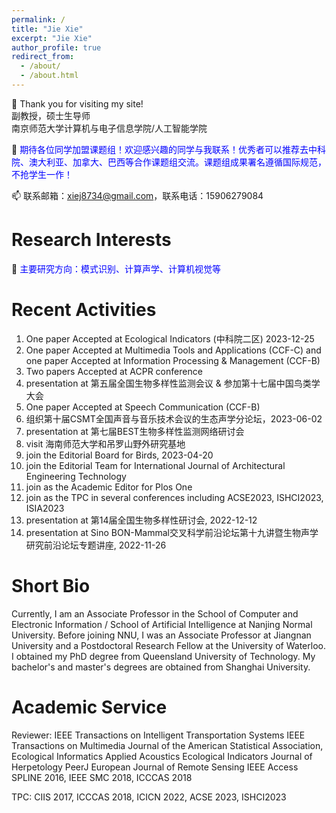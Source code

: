 ```yaml
---
permalink: /
title: "Jie Xie"
excerpt: "Jie Xie"
author_profile: true
redirect_from: 
  - /about/
  - /about.html
---
```



👋 Thank you for visiting my site! 
<br> 副教授，硕士生导师 <br>
南京师范大学计算机与电子信息学院/人工智能学院

👀 <span style="color:blue"> 期待各位同学加盟课题组！欢迎感兴趣的同学与我联系！优秀者可以推荐去中科院、澳大利亚、加拿大、巴西等合作课题组交流。课题组成果署名遵循国际规范，不抢学生一作！</span> 

📫 联系邮箱：xiej8734@gmail.com，联系电话：15906279084


**Research Interests**
======
🌱 <span style="color:blue">主要研究方向：模式识别、计算声学、计算机视觉等</span> 

**Recent Activities**
======
01. One paper Accepted at Ecological Indicators (中科院二区) 2023-12-25
02. One paper Accepted at Multimedia Tools and Applications (CCF-C) and one paper Accepted at Information Processing & Management (CCF-B)
03. Two papers Accepted at ACPR conference
04. presentation at 第五届全国生物多样性监测会议 & 参加第十七届中国鸟类学大会
05. One paper Accepted at Speech Communication (CCF-B)
06. 组织第十届CSMT全国声音与音乐技术会议的生态声学分论坛，2023-06-02
07. presentation at 第七届BEST生物多样性监测网络研讨会
08. visit 海南师范大学和吊罗山野外研究基地
09. join the Editorial Board for Birds, 2023-04-20
10. join the Editorial Team for International Journal of Architectural Engineering Technology
11. join as the Academic Editor for Plos One
12. join as the TPC in several conferences including ACSE2023, ISHCI2023, ISIA2023
13. presentation at 第14届全国生物多样性研讨会, 2022-12-12
14. presentation at Sino BON-Mammal交叉科学前沿论坛第十九讲暨生物声学研究前沿论坛专题讲座, 2022-11-26

**Short Bio**
======
Currently, I am an Associate Professor in the School of Computer and Electronic Information / School of Artificial Intelligence at Nanjing Normal University. 
Before joining NNU, I was an Associate Professor at Jiangnan University and a Postdoctoral Research Fellow at the University of Waterloo. 
I obtained my PhD degree from Queensland University of Technology. 
My bachelor's and master's degrees are obtained from Shanghai University. 

**Academic Service**
======
Reviewer: 
IEEE Transactions on Intelligent Transportation Systems
IEEE Transactions on Multimedia
Journal of the American Statistical Association,
Ecological Informatics
Applied Acoustics
Ecological Indicators
Journal of Herpetology
PeerJ
European Journal of Remote Sensing
IEEE Access
SPLINE 2016, IEEE SMC 2018, ICCCAS 2018

TPC: CIIS 2017, ICCCAS 2018, ICICN 2022, ACSE 2023, ISHCI2023







